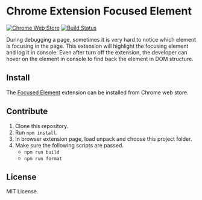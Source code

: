 # Chrome Extension Focused Element

[![Chrome Web Store](https://img.shields.io/badge/chrome%20web%20store-focused--element-green.svg)](https://chrome.google.com/webstore/detail/focused-element/elaccagjpdmjkcjogbdmcpcplfinifbh/related)
[![Build Status](https://travis-ci.com/lijunle/chrome-extension-focused-element.svg?branch=master)](https://travis-ci.com/lijunle/chrome-extension-focused-element)

During debugging a page, sometimes it is very hard to notice which element is focusing in the page. This extension will highlight the focusing element and log it in console. Even after turn off the extension, the developer can hover on the element in console to find back the element in DOM structure.

## Install

The [Focused Element](https://chrome.google.com/webstore/detail/focused-element/elaccagjpdmjkcjogbdmcpcplfinifbh/related) extension can be installed from Chrome web store.

## Contribute

1. Clone this repository.
2. Run `npm install`.
3. In browser extension page, load unpack and choose this project folder.
4. Make sure the following scripts are passed.
   - `npm run build`
   - `npm run format`

## License

MIT License.

